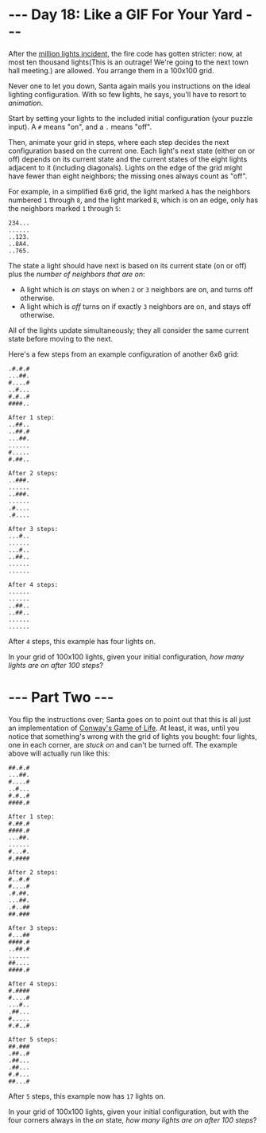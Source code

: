 ﻿# --- Day 18: Like a GIF For Your Yard ---

After the [million lights incident](6), the fire code has gotten stricter: now, at most ten thousand lights(This is an outrage!  We're going to the next town hall meeting.) are allowed.  You arrange them in a 100x100 grid.

Never one to let you down, Santa again mails you instructions on the ideal lighting configuration.  With so few lights, he says, you'll have to resort to *animation*.

Start by setting your lights to the included initial configuration (your puzzle input).  A ```#``` means "on", and a ```.``` means "off".

Then, animate your grid in steps, where each step decides the next configuration based on the current one.  Each light's next state (either on or off) depends on its current state and the current states of the eight lights adjacent to it (including diagonals).  Lights on the edge of the grid might have fewer than eight neighbors; the missing ones always count as "off".

For example, in a simplified 6x6 grid, the light marked ```A``` has the neighbors numbered ```1``` through ```8```, and the light marked ```B```, which is on an edge, only has the neighbors marked ```1``` through ```5```:

```1B5...
234...
......
..123.
..8A4.
..765.
```

The state a light should have next is based on its current state (on or off) plus the *number of neighbors that are on*:


* A light which is *on* stays on when ```2``` or ```3``` neighbors are on, and turns off otherwise.
* A light which is *off* turns on if exactly ```3``` neighbors are on, and stays off otherwise.


All of the lights update simultaneously; they all consider the same current state before moving to the next.

Here's a few steps from an example configuration of another 6x6 grid:

```Initial state:
.#.#.#
...##.
#....#
..#...
#.#..#
####..

After 1 step:
..##..
..##.#
...##.
......
#.....
#.##..

After 2 steps:
..###.
......
..###.
......
.#....
.#....

After 3 steps:
...#..
......
...#..
..##..
......
......

After 4 steps:
......
......
..##..
..##..
......
......
```

After ```4``` steps, this example has four lights on.

In your grid of 100x100 lights, given your initial configuration, *how many lights are on after 100 steps*?

# --- Part Two ---

You flip the instructions over; Santa goes on to point out that this is all just an implementation of [Conway's Game of Life](https://en.wikipedia.org/wiki/Conway's_Game_of_Life).  At least, it was, until you notice that something's wrong with the grid of lights you bought: four lights, one in each corner, are *stuck on* and can't be turned off.  The example above will actually run like this:

```Initial state:
##.#.#
...##.
#....#
..#...
#.#..#
####.#

After 1 step:
#.##.#
####.#
...##.
......
#...#.
#.####

After 2 steps:
#..#.#
#....#
.#.##.
...##.
.#..##
##.###

After 3 steps:
#...##
####.#
..##.#
......
##....
####.#

After 4 steps:
#.####
#....#
...#..
.##...
#.....
#.#..#

After 5 steps:
##.###
.##..#
.##...
.##...
#.#...
##...#
```

After ```5``` steps, this example now has ```17``` lights on.

In your grid of 100x100 lights, given your initial configuration, but with the four corners always in the *on* state, *how many lights are on after 100 steps*?